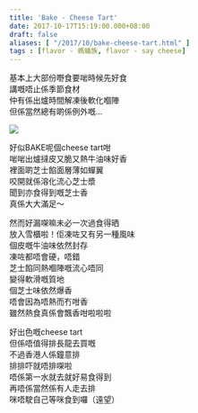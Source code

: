 ```yaml
---
title: 'Bake - Cheese Tart'
date: 2017-10-17T15:19:00.000+08:00
draft: false
aliases: [ "/2017/10/bake-cheese-tart.html" ]
tags : [flavor - 螞蟻族, flavor - say cheese]
---
```


基本上大部份嘢食要啱時候先好食  
講嘅唔止係季節食材  
仲有係出爐時間解凍後軟化嗰陣  
但係當然總有啲係例外嘅...

![](/images/bakecheesetart.jpg)

好似BAKE呢個cheese tart咁  
啱啱出爐撻皮又脆又熱牛油味好香  
裡面啲芝士餡面層薄如蟬翼  
咬開就係溶化流心芝士漿  
聞到亦食得到嘅芝士香  
真係大大滿足～

  

然而好漏㗎嘛未必一次過食得晒   
放入雪櫃啦！佢凍咗又有另一種風味  
個皮嘅牛油味依然封存  
凍咗都唔會硬，唔錯  
芝士餡同熱嗰陣嘅流心唔同  
變得軟滑嘅質地  
個芝士味依然爆香  
唔會因為唔熱而冇咁香  
雖然熱食真係會飄香咁啦啦啦

  

好出色嘅cheese tart  
但係唔值得排長龍去買嘅  
不過香港人係鐘意排  
排排吓就唔排㗎啦  
唔係第一水就去就好易食得到  
再唔係當然係有人走去排  
咪唔駛自己等咪食到囉（遠望）
